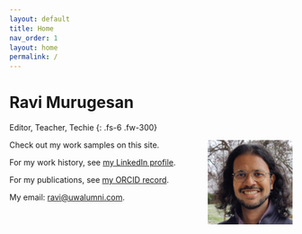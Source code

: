 ```yaml
---
layout: default
title: Home
nav_order: 1
layout: home
permalink: /
---
```


# Ravi Murugesan
Editor, Teacher, Techie
{: .fs-6 .fw-300}

<img style="float: right; max-width: 30%; margin-left:15px;" src="images/Photograph.jpg">

Check out my work samples on this site.

For my work history, see [my LinkedIn profile](https://www.linkedin.com/in/ravimurugesan/).

For my publications, see [my ORCID record](https://orcid.org/0000-0002-1898-0559).

My email: <ravi@uwalumni.com>.
